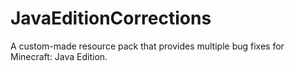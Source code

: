 # JavaEditionCorrections
A custom-made resource pack that provides multiple bug fixes for Minecraft: Java Edition.
